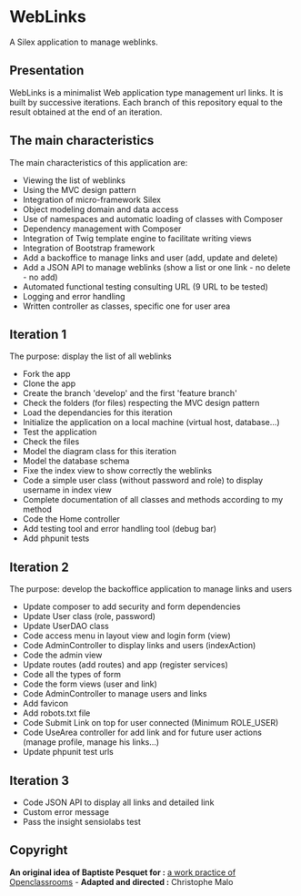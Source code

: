 # WebLinks

A Silex application to manage weblinks.

## Presentation
WebLinks is a minimalist Web application type management url links. It is built by successive iterations. Each branch of this repository equal to the result obtained at the end of an iteration.

## The main characteristics
The main characteristics of this application are:

- Viewing the list of weblinks
- Using the MVC design pattern
- Integration of micro-framework Silex
- Object modeling domain and data access
- Use of namespaces and automatic loading of classes with Composer
- Dependency management with Composer
- Integration of Twig template engine to facilitate writing views
- Integration of Bootstrap framework
- Add a backoffice to manage links and user (add, update and delete)
- Add a JSON API to manage weblinks (show a list or one link - no delete - no add)
- Automated functional testing consulting URL (9 URL to be tested)
- Logging and error handling
- Written controller as classes, specific one for user area

## Iteration 1

The purpose: display the list of all weblinks

- Fork the app
- Clone the app
- Create the branch 'develop' and the first 'feature branch'
- Check the folders (for files) respecting the MVC design pattern
- Load the dependancies for this iteration
- Initialize the application on a local machine (virtual host, database...)
- Test the application
- Check the files
- Model the diagram class for this iteration
- Model the database schema
- Fixe the index view to show correctly the weblinks
- Code a simple user class (without password and role) to display username in index view
- Complete documentation of all classes and methods according to my method
- Code the Home controller
- Add testing tool and error handling tool (debug bar)
- Add phpunit tests

## Iteration 2

The purpose: develop the backoffice application to manage links and users

- Update composer to add security and form dependencies
- Update User class (role, password)
- Update UserDAO class
- Code access menu in layout view and login form (view)
- Code AdminController to display links and users (indexAction)
- Code the admin view
- Update routes (add routes) and app (register services)
- Code all the types of form
- Code the form views (user and link)
- Code AdminController to manage users and links
- Add favicon
- Add robots.txt file
- Code Submit Link on top for user connected (Minimum ROLE_USER)
- Code UseArea controller for add link and for future user actions (manage profile, manage his links...)
- Update phpunit test urls

## Iteration 3

- Code JSON API to display all links and detailed link
- Custom error message
- Pass the insight sensiolabs test

## Copyright
**An original idea of Baptiste Pesquet for :** [a work practice of Openclassrooms](https://openclassrooms.com/courses/evoluez-vers-une-architecture-php-professionnelle) - **Adapted and directed :** Christophe Malo
